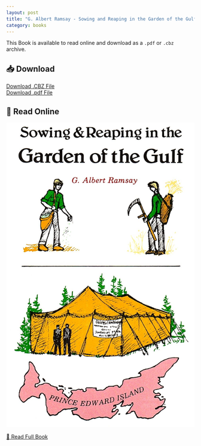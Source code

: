 ```yaml
---
layout: post
title: "G. Albert Ramsay - Sowing and Reaping in the Garden of the Gulf"
category: books
---
```


This Book is available to read online and download as a `.pdf` or `.cbz` archive.

<h2>📥 Download</h2>

<a href="{{ '/assets/books/G-Albert-Ramsay-Sowing-and-Reaping-in-the-Garden-of-the-Gulf.cbz' | relative_url }}" download class="button">Download .CBZ File</a><br>
<a href="{{ '/assets/books/G-Albert-Ramsay-Sowing-and-Reaping-in-the-Garden-of-the-Gulf.pdf' | relative_url }}" download class="button">Download .pdf File</a>


<h2>📖 Read Online</h2>
<div class="book-pages">
  <!-- Visible Cover Image + Button -->
  <a href="/assets/books/garden-of-the-gulf/page001.jpg" data-lightbox="book" data-title="Page 1">
    <img src="/assets/books/garden-of-the-gulf/page001.jpg" alt="Cover - Page 1" loading="lazy" />
  </a>

  <p>
    <a class="button" href="/assets/books/garden-of-the-gulf/page001.jpg" data-lightbox="book" data-title="Page 1">📖 Read Full Book</a>
  </p>

  <!-- Hidden Lightbox-only Pages -->
  <a href="/assets/books/garden-of-the-gulf/page002.jpg" data-lightbox="book" data-title="Page 2"></a>
  <a href="/assets/books/garden-of-the-gulf/page003.jpg" data-lightbox="book" data-title="Page 3"></a>
  <a href="/assets/books/garden-of-the-gulf/page004.jpg" data-lightbox="book" data-title="Page 4"></a>
  <a href="/assets/books/garden-of-the-gulf/page005.jpg" data-lightbox="book" data-title="Page 5"></a>
  <a href="/assets/books/garden-of-the-gulf/page006.jpg" data-lightbox="book" data-title="Page 6"></a>
  <a href="/assets/books/garden-of-the-gulf/page007.jpg" data-lightbox="book" data-title="Page 7"></a>
  <a href="/assets/books/garden-of-the-gulf/page008.jpg" data-lightbox="book" data-title="Page 8"></a>
  <a href="/assets/books/garden-of-the-gulf/page009.jpg" data-lightbox="book" data-title="Page 9"></a>
  <a href="/assets/books/garden-of-the-gulf/page010.jpg" data-lightbox="book" data-title="Page 10"></a>
  <a href="/assets/books/garden-of-the-gulf/page011.jpg" data-lightbox="book" data-title="Page 11"></a>
  <a href="/assets/books/garden-of-the-gulf/page012.jpg" data-lightbox="book" data-title="Page 12"></a>
  <a href="/assets/books/garden-of-the-gulf/page013.jpg" data-lightbox="book" data-title="Page 13"></a>
  <a href="/assets/books/garden-of-the-gulf/page014.jpg" data-lightbox="book" data-title="Page 14"></a>
  <a href="/assets/books/garden-of-the-gulf/page015.jpg" data-lightbox="book" data-title="Page 15"></a>
  <a href="/assets/books/garden-of-the-gulf/page016.jpg" data-lightbox="book" data-title="Page 16"></a>
  <a href="/assets/books/garden-of-the-gulf/page017.jpg" data-lightbox="book" data-title="Page 17"></a>
  <a href="/assets/books/garden-of-the-gulf/page018.jpg" data-lightbox="book" data-title="Page 18"></a>
  <a href="/assets/books/garden-of-the-gulf/page019.jpg" data-lightbox="book" data-title="Page 19"></a>
  <a href="/assets/books/garden-of-the-gulf/page020.jpg" data-lightbox="book" data-title="Page 20"></a>
  <a href="/assets/books/garden-of-the-gulf/page021.jpg" data-lightbox="book" data-title="Page 21"></a>
  <a href="/assets/books/garden-of-the-gulf/page022.jpg" data-lightbox="book" data-title="Page 22"></a>
  <a href="/assets/books/garden-of-the-gulf/page023.jpg" data-lightbox="book" data-title="Page 23"></a>
  <a href="/assets/books/garden-of-the-gulf/page024.jpg" data-lightbox="book" data-title="Page 24"></a>
  <a href="/assets/books/garden-of-the-gulf/page025.jpg" data-lightbox="book" data-title="Page 25"></a>
  <a href="/assets/books/garden-of-the-gulf/page026.jpg" data-lightbox="book" data-title="Page 26"></a>
  <a href="/assets/books/garden-of-the-gulf/page027.jpg" data-lightbox="book" data-title="Page 27"></a>
  <a href="/assets/books/garden-of-the-gulf/page028.jpg" data-lightbox="book" data-title="Page 28"></a>
  <a href="/assets/books/garden-of-the-gulf/page029.jpg" data-lightbox="book" data-title="Page 29"></a>
  <a href="/assets/books/garden-of-the-gulf/page030.jpg" data-lightbox="book" data-title="Page 30"></a>
  <a href="/assets/books/garden-of-the-gulf/page031.jpg" data-lightbox="book" data-title="Page 31"></a>
  <a href="/assets/books/garden-of-the-gulf/page032.jpg" data-lightbox="book" data-title="Page 32"></a>
  <a href="/assets/books/garden-of-the-gulf/page033.jpg" data-lightbox="book" data-title="Page 33"></a>
  <a href="/assets/books/garden-of-the-gulf/page034.jpg" data-lightbox="book" data-title="Page 34"></a>
  <a href="/assets/books/garden-of-the-gulf/page035.jpg" data-lightbox="book" data-title="Page 35"></a>
  <a href="/assets/books/garden-of-the-gulf/page036.jpg" data-lightbox="book" data-title="Page 36"></a>
  <a href="/assets/books/garden-of-the-gulf/page037.jpg" data-lightbox="book" data-title="Page 37"></a>
  <a href="/assets/books/garden-of-the-gulf/page038.jpg" data-lightbox="book" data-title="Page 38"></a>
  <a href="/assets/books/garden-of-the-gulf/page039.jpg" data-lightbox="book" data-title="Page 39"></a>
  <a href="/assets/books/garden-of-the-gulf/page040.jpg" data-lightbox="book" data-title="Page 40"></a>
  <a href="/assets/books/garden-of-the-gulf/page041.jpg" data-lightbox="book" data-title="Page 41"></a>
  <a href="/assets/books/garden-of-the-gulf/page042.jpg" data-lightbox="book" data-title="Page 42"></a>
  <a href="/assets/books/garden-of-the-gulf/page043.jpg" data-lightbox="book" data-title="Page 43"></a>
  <a href="/assets/books/garden-of-the-gulf/page044.jpg" data-lightbox="book" data-title="Page 44"></a>
  <a href="/assets/books/garden-of-the-gulf/page045.jpg" data-lightbox="book" data-title="Page 45"></a>
  <a href="/assets/books/garden-of-the-gulf/page046.jpg" data-lightbox="book" data-title="Page 46"></a>
  <a href="/assets/books/garden-of-the-gulf/page047.jpg" data-lightbox="book" data-title="Page 47"></a>
  <a href="/assets/books/garden-of-the-gulf/page048.jpg" data-lightbox="book" data-title="Page 48"></a>
  <a href="/assets/books/garden-of-the-gulf/page049.jpg" data-lightbox="book" data-title="Page 49"></a>
  <a href="/assets/books/garden-of-the-gulf/page050.jpg" data-lightbox="book" data-title="Page 50"></a>
  <a href="/assets/books/garden-of-the-gulf/page051.jpg" data-lightbox="book" data-title="Page 51"></a>
  <a href="/assets/books/garden-of-the-gulf/page052.jpg" data-lightbox="book" data-title="Page 52"></a>
  <a href="/assets/books/garden-of-the-gulf/page053.jpg" data-lightbox="book" data-title="Page 53"></a>
  <a href="/assets/books/garden-of-the-gulf/page054.jpg" data-lightbox="book" data-title="Page 54"></a>
  <a href="/assets/books/garden-of-the-gulf/page055.jpg" data-lightbox="book" data-title="Page 55"></a>
  <a href="/assets/books/garden-of-the-gulf/page056.jpg" data-lightbox="book" data-title="Page 56"></a>
  <a href="/assets/books/garden-of-the-gulf/page057.jpg" data-lightbox="book" data-title="Page 57"></a>
  <a href="/assets/books/garden-of-the-gulf/page058.jpg" data-lightbox="book" data-title="Page 58"></a>
  <a href="/assets/books/garden-of-the-gulf/page059.jpg" data-lightbox="book" data-title="Page 59"></a>
  <a href="/assets/books/garden-of-the-gulf/page060.jpg" data-lightbox="book" data-title="Page 60"></a>
  <a href="/assets/books/garden-of-the-gulf/page061.jpg" data-lightbox="book" data-title="Page 61"></a>
  <a href="/assets/books/garden-of-the-gulf/page062.jpg" data-lightbox="book" data-title="Page 62"></a>
  <a href="/assets/books/garden-of-the-gulf/page063.jpg" data-lightbox="book" data-title="Page 63"></a>
  <a href="/assets/books/garden-of-the-gulf/page064.jpg" data-lightbox="book" data-title="Page 64"></a>
  <a href="/assets/books/garden-of-the-gulf/page065.jpg" data-lightbox="book" data-title="Page 65"></a>
  <a href="/assets/books/garden-of-the-gulf/page066.jpg" data-lightbox="book" data-title="Page 66"></a>
  <a href="/assets/books/garden-of-the-gulf/page067.jpg" data-lightbox="book" data-title="Page 67"></a>
  <a href="/assets/books/garden-of-the-gulf/page068.jpg" data-lightbox="book" data-title="Page 68"></a>
  <a href="/assets/books/garden-of-the-gulf/page069.jpg" data-lightbox="book" data-title="Page 69"></a>
  <a href="/assets/books/garden-of-the-gulf/page070.jpg" data-lightbox="book" data-title="Page 70"></a>
  <a href="/assets/books/garden-of-the-gulf/page071.jpg" data-lightbox="book" data-title="Page 71"></a>
  <a href="/assets/books/garden-of-the-gulf/page072.jpg" data-lightbox="book" data-title="Page 72"></a>
  <a href="/assets/books/garden-of-the-gulf/page073.jpg" data-lightbox="book" data-title="Page 73"></a>
  <a href="/assets/books/garden-of-the-gulf/page074.jpg" data-lightbox="book" data-title="Page 74"></a>
  <a href="/assets/books/garden-of-the-gulf/page075.jpg" data-lightbox="book" data-title="Page 75"></a>
  <a href="/assets/books/garden-of-the-gulf/page076.jpg" data-lightbox="book" data-title="Page 76"></a>
  <a href="/assets/books/garden-of-the-gulf/page077.jpg" data-lightbox="book" data-title="Page 77"></a>
  <a href="/assets/books/garden-of-the-gulf/page078.jpg" data-lightbox="book" data-title="Page 78"></a>
  <a href="/assets/books/garden-of-the-gulf/page079.jpg" data-lightbox="book" data-title="Page 79"></a>
  <a href="/assets/books/garden-of-the-gulf/page080.jpg" data-lightbox="book" data-title="Page 80"></a>
  <a href="/assets/books/garden-of-the-gulf/page081.jpg" data-lightbox="book" data-title="Page 81"></a>
  <a href="/assets/books/garden-of-the-gulf/page082.jpg" data-lightbox="book" data-title="Page 82"></a>
  <a href="/assets/books/garden-of-the-gulf/page083.jpg" data-lightbox="book" data-title="Page 83"></a>
  <a href="/assets/books/garden-of-the-gulf/page084.jpg" data-lightbox="book" data-title="Page 84"></a>
  <a href="/assets/books/garden-of-the-gulf/page085.jpg" data-lightbox="book" data-title="Page 85"></a>
  <a href="/assets/books/garden-of-the-gulf/page086.jpg" data-lightbox="book" data-title="Page 86"></a>
  <a href="/assets/books/garden-of-the-gulf/page087.jpg" data-lightbox="book" data-title="Page 87"></a>
  <a href="/assets/books/garden-of-the-gulf/page088.jpg" data-lightbox="book" data-title="Page 88"></a>
  <a href="/assets/books/garden-of-the-gulf/page089.jpg" data-lightbox="book" data-title="Page 89"></a>
  <a href="/assets/books/garden-of-the-gulf/page090.jpg" data-lightbox="book" data-title="Page 90"></a>
  <a href="/assets/books/garden-of-the-gulf/page091.jpg" data-lightbox="book" data-title="Page 91"></a>
  <a href="/assets/books/garden-of-the-gulf/page092.jpg" data-lightbox="book" data-title="Page 92"></a>
  <a href="/assets/books/garden-of-the-gulf/page093.jpg" data-lightbox="book" data-title="Page 93"></a>
  <a href="/assets/books/garden-of-the-gulf/page094.jpg" data-lightbox="book" data-title="Page 94"></a>
  <a href="/assets/books/garden-of-the-gulf/page095.jpg" data-lightbox="book" data-title="Page 95"></a>
  <a href="/assets/books/garden-of-the-gulf/page096.jpg" data-lightbox="book" data-title="Page 96"></a>
  <a href="/assets/books/garden-of-the-gulf/page097.jpg" data-lightbox="book" data-title="Page 97"></a>
  <a href="/assets/books/garden-of-the-gulf/page098.jpg" data-lightbox="book" data-title="Page 98"></a>
  <a href="/assets/books/garden-of-the-gulf/page099.jpg" data-lightbox="book" data-title="Page 99"></a>
  <a href="/assets/books/garden-of-the-gulf/page100.jpg" data-lightbox="book" data-title="Page 100"></a>
  <a href="/assets/books/garden-of-the-gulf/page101.jpg" data-lightbox="book" data-title="Page 101"></a>
  <a href="/assets/books/garden-of-the-gulf/page102.jpg" data-lightbox="book" data-title="Page 102"></a>
  <a href="/assets/books/garden-of-the-gulf/page103.jpg" data-lightbox="book" data-title="Page 103"></a>
  <a href="/assets/books/garden-of-the-gulf/page104.jpg" data-lightbox="book" data-title="Page 104"></a>
  <a href="/assets/books/garden-of-the-gulf/page105.jpg" data-lightbox="book" data-title="Page 105"></a>
  <a href="/assets/books/garden-of-the-gulf/page106.jpg" data-lightbox="book" data-title="Page 106"></a>
  <a href="/assets/books/garden-of-the-gulf/page107.jpg" data-lightbox="book" data-title="Page 107"></a>
  <a href="/assets/books/garden-of-the-gulf/page108.jpg" data-lightbox="book" data-title="Page 108"></a>
  <a href="/assets/books/garden-of-the-gulf/page109.jpg" data-lightbox="book" data-title="Page 109"></a>
  <a href="/assets/books/garden-of-the-gulf/page110.jpg" data-lightbox="book" data-title="Page 110"></a>
  <a href="/assets/books/garden-of-the-gulf/page111.jpg" data-lightbox="book" data-title="Page 111"></a>
  <a href="/assets/books/garden-of-the-gulf/page112.jpg" data-lightbox="book" data-title="Page 112"></a>
  <a href="/assets/books/garden-of-the-gulf/page113.jpg" data-lightbox="book" data-title="Page 113"></a>
  <a href="/assets/books/garden-of-the-gulf/page114.jpg" data-lightbox="book" data-title="Page 114"></a>
  <a href="/assets/books/garden-of-the-gulf/page115.jpg" data-lightbox="book" data-title="Page 115"></a>
  <a href="/assets/books/garden-of-the-gulf/page116.jpg" data-lightbox="book" data-title="Page 116"></a>
  <a href="/assets/books/garden-of-the-gulf/page117.jpg" data-lightbox="book" data-title="Page 117"></a>
  <a href="/assets/books/garden-of-the-gulf/page118.jpg" data-lightbox="book" data-title="Page 118"></a>
  <a href="/assets/books/garden-of-the-gulf/page119.jpg" data-lightbox="book" data-title="Page 119"></a>
  <a href="/assets/books/garden-of-the-gulf/page120.jpg" data-lightbox="book" data-title="Page 120"></a>
  <a href="/assets/books/garden-of-the-gulf/page121.jpg" data-lightbox="book" data-title="Page 121"></a>
  <a href="/assets/books/garden-of-the-gulf/page122.jpg" data-lightbox="book" data-title="Page 122"></a>
  <a href="/assets/books/garden-of-the-gulf/page123.jpg" data-lightbox="book" data-title="Page 123"></a>
  <a href="/assets/books/garden-of-the-gulf/page124.jpg" data-lightbox="book" data-title="Page 124"></a>
  <a href="/assets/books/garden-of-the-gulf/page125.jpg" data-lightbox="book" data-title="Page 125"></a>
  <a href="/assets/books/garden-of-the-gulf/page126.jpg" data-lightbox="book" data-title="Page 126"></a>
  <a href="/assets/books/garden-of-the-gulf/page127.jpg" data-lightbox="book" data-title="Page 127"></a>
  <a href="/assets/books/garden-of-the-gulf/page128.jpg" data-lightbox="book" data-title="Page 128"></a>
  <a href="/assets/books/garden-of-the-gulf/page129.jpg" data-lightbox="book" data-title="Page 129"></a>
  <a href="/assets/books/garden-of-the-gulf/page130.jpg" data-lightbox="book" data-title="Page 130"></a>
  <a href="/assets/books/garden-of-the-gulf/page131.jpg" data-lightbox="book" data-title="Page 131"></a>
  <a href="/assets/books/garden-of-the-gulf/page132.jpg" data-lightbox="book" data-title="Page 132"></a>
  <a href="/assets/books/garden-of-the-gulf/page133.jpg" data-lightbox="book" data-title="Page 133"></a>
  <a href="/assets/books/garden-of-the-gulf/page134.jpg" data-lightbox="book" data-title="Page 134"></a>
  <a href="/assets/books/garden-of-the-gulf/page135.jpg" data-lightbox="book" data-title="Page 135"></a>
  <a href="/assets/books/garden-of-the-gulf/page136.jpg" data-lightbox="book" data-title="Page 136"></a>
  <a href="/assets/books/garden-of-the-gulf/page137.jpg" data-lightbox="book" data-title="Page 137"></a>
  <a href="/assets/books/garden-of-the-gulf/page138.jpg" data-lightbox="book" data-title="Page 138"></a>
  <a href="/assets/books/garden-of-the-gulf/page139.jpg" data-lightbox="book" data-title="Page 139"></a>
  <a href="/assets/books/garden-of-the-gulf/page140.jpg" data-lightbox="book" data-title="Page 140"></a>
  <a href="/assets/books/garden-of-the-gulf/page141.jpg" data-lightbox="book" data-title="Page 141"></a>
  <a href="/assets/books/garden-of-the-gulf/page142.jpg" data-lightbox="book" data-title="Page 142"></a>
  <a href="/assets/books/garden-of-the-gulf/page143.jpg" data-lightbox="book" data-title="Page 143"></a>
  <a href="/assets/books/garden-of-the-gulf/page144.jpg" data-lightbox="book" data-title="Page 144"></a>
  <a href="/assets/books/garden-of-the-gulf/page145.jpg" data-lightbox="book" data-title="Page 145"></a>
  <a href="/assets/books/garden-of-the-gulf/page146.jpg" data-lightbox="book" data-title="Page 146"></a>
  <a href="/assets/books/garden-of-the-gulf/page147.jpg" data-lightbox="book" data-title="Page 147"></a>
  <a href="/assets/books/garden-of-the-gulf/page148.jpg" data-lightbox="book" data-title="Page 148"></a>
  <a href="/assets/books/garden-of-the-gulf/page149.jpg" data-lightbox="book" data-title="Page 149"></a>
  <a href="/assets/books/garden-of-the-gulf/page150.jpg" data-lightbox="book" data-title="Page 150"></a>
  <a href="/assets/books/garden-of-the-gulf/page151.jpg" data-lightbox="book" data-title="Page 151"></a>
  <a href="/assets/books/garden-of-the-gulf/page152.jpg" data-lightbox="book" data-title="Page 152"></a>
  <a href="/assets/books/garden-of-the-gulf/page153.jpg" data-lightbox="book" data-title="Page 153"></a>
</div>